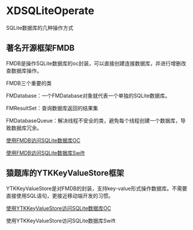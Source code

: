 # XDSQLiteOperate

SQLite数据库的几种操作方式

## 著名开源框架FMDB

FMDB是操作SQLite数据库的oc封装，可以直接创建连接数据库，并进行增删改查数据库操作。

FMDB三个重要的类

FMDatabase：一个FMDatabase对象就代表一个单独的SQLite数据库。

FMResultSet：查询数据库返回的结果集

FMDatabaseQueue：解决线程不安全的类，避免每个线程创建一个数据库，导致数据库冗余。

[使用FMDB访问SQLite数据库OC](https://github.com/mxdios/XDSQLiteOperate/tree/master/fmdboc)

[使用FMDB访问SQLite数据库Swift](https://github.com/mxdios/XDSQLiteOperate/tree/master/fmdbswift)

## 猿题库的YTKKeyValueStore框架

YTKKeyValueStore是对FMDB的封装，支持key-value形式操作数据库。不需要直接使用SQL语句，更接近移动端开发的习惯。

[使用YTKKeyValueStore访问SQLite数据库OC](https://github.com/mxdios/XDSQLiteOperate/tree/master/ytkkeyvalueoc)

使用YTKKeyValueStore访问SQLite数据库Swift

